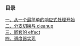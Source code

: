 ### 目录

[一、从一个最简单的响应式处理开始](reactive/一、从一个最简单的响应式处理开始/一、从一个最简单的响应式处理开始)<br>
[二、分支切换与 cleanup](reactive/二、分支切换与cleanup/二、分支切换与cleanup)<br>
[三、嵌套的 effect](reactive/三、嵌套的effect/三、嵌套的effect)<br>
[四、调度器实现](reactive/四、调度器实现/四、调度器实现)<br>
